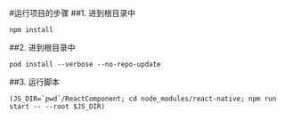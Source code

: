 #运行项目的步骤
##1. 进到根目录中 
```
npm install
```
##2. 进到根目录中 
```
pod install --verbose --no-repo-update
```
##3. 运行脚本 
```
(JS_DIR=`pwd`/ReactComponent; cd node_modules/react-native; npm run start -- --root $JS_DIR)

```
